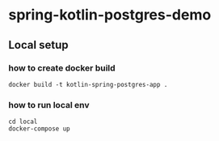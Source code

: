 # spring-kotlin-postgres-demo

## Local setup

### how to create docker build
```
docker build -t kotlin-spring-postgres-app .
```

### how to run local env

```
cd local
docker-compose up
```